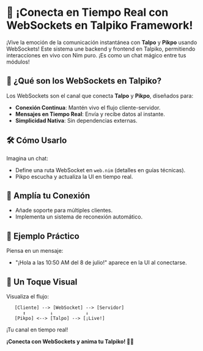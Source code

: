 # 📡 ¡Conecta en Tiempo Real con WebSockets en Talpiko Framework!

¡Vive la emoción de la comunicación instantánea con **Talpo** y **Pikpo** usando WebSockets! Este sistema une backend y frontend en Talpiko, permitiendo interacciones en vivo con Nim puro. ¡Es como un chat mágico entre tus módulos!

## 🚀 ¿Qué son los WebSockets en Talpiko?
Los WebSockets son el canal que conecta **Talpo** y **Pikpo**, diseñados para:
- **Conexión Continua**: Mantén vivo el flujo cliente-servidor.
- **Mensajes en Tiempo Real**: Envía y recibe datos al instante.
- **Simplicidad Nativa**: Sin dependencias externas.

## 🛠️ Cómo Usarlo
Imagina un chat:
- Define una ruta WebSocket en `web.nim` (detalles en guías técnicas).
- Pikpo escucha y actualiza la UI en tiempo real.

## 🌱 Amplía tu Conexión
- Añade soporte para múltiples clientes.
- Implementa un sistema de reconexión automático.

## 🎉 Ejemplo Práctico
Piensa en un mensaje:
- "¡Hola a las 10:50 AM del 8 de julio!" aparece en la UI al conectarse.

## 🎨 Un Toque Visual
Visualiza el flujo:
```
   [Cliente] --> [WebSocket] --> [Servidor]
      ↕         ↓            ↓
   [Pikpo] <--> [Talpo] --> [¡Live!]
```
¡Tu canal en tiempo real!

**¡Conecta con WebSockets y anima tu Talpiko! 🐾🎨**